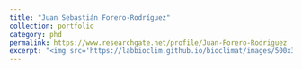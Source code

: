 ```yaml
---
title: "Juan Sebastián Forero-Rodríguez"
collection: portfolio
category: phd
permalink: https://www.researchgate.net/profile/Juan-Forero-Rodriguez
excerpt: "<img src='https://labbioclim.github.io/bioclimat/images/500x300.png'><br/> Me interesa el efecto del clima en la ecología, la evolución y la distribución de la biodiversidad. Mi trabajo actual se centra en comprender cómo la dinámica ambiental determina los patrones espacio-temporales de la disminución global de los anfibios provocada por enfermedades emergentes."
---
```



